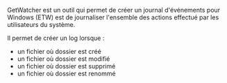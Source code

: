 GetWatcher est un outil qui permet de créer un journal d'événements pour Windows (ETW) est de journaliser l'ensemble des actions effectué par les utilisateurs du système.

Il permet de créer un log lorsque :
- un fichier où dossier est créé
- un fichier où dossier est modifié
- un fichier où dossier est supprimé
- un fichier où dossier est renommé

